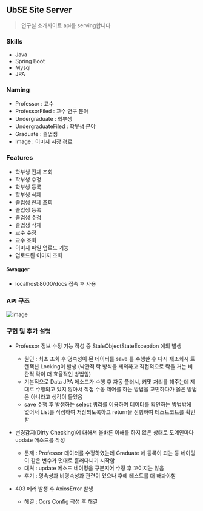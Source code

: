 ## UbSE Site Server
> 연구실 소개사이트 api를 serving합니다


### Skills
* Java
* Spring Boot
* Mysql
* JPA

### Naming
* Professor : 교수
* ProfessorFiled : 교수 연구 분야
* Undergraduate : 학부생
* UndergraduateFiled : 학부생 분야
* Graduate : 졸업생
* Image : 이미지 저장 경로

### Features
* 학부생 전체 조회
* 학부생 수정
* 학부생 등록
* 학부생 삭제
* 졸업생 전체 조회
* 졸업생 등록
* 졸업생 수정
* 졸업생 삭제
* 교수 수정
* 교수 조회
* 이미지 파일 업로드 기능
* 업로드된 이미지 조회

#### Swagger
* localhost:8000/docs 접속 후 사용

### API 구조

![image](https://github.com/amazon7737/ubse-lab-site-server/assets/76634341/cb66f156-bf62-4739-8d32-d61561df851a)

### 구현 및 추가 설명

* Professor 정보 수정 기능 작성 중 StaleObjectStateException 예외 발생
  * 원인 : 최초 조회 후 영속성이 된 데이터를 save 를 수행한 후 다시 재조회시 트랜잭션 Locking이 발생 (낙관적 락 방식을 제외하고 직접적으로 락을 거는 비관적 락이 더 효율적인 방법임)
  * 기본적으로 Data JPA 메소드가 수행 후 자동 플러시, 커밋 처리를 해주는데 제대로 수행되고 있지 않아서 직접 수동 제어를 하는 방법을 고민하다가 옳은 방법은 아니라고 생각이 들었음
  * save 수행 후 발생하는 select 쿼리를 이용하여 데이터를 확인하는 방법밖에 없어서 List를 작성하여 저장되도록하고 return을 진행하여 테스트코트를 확인함


* 변경감지(Dirty Checking)에 대해서 올바른 이해를 하지 않은 상태로 도메인마다 update 메소드를 작성
  * 문제 : Professor 데이터를 수정하였는데 Graduate 에 등록이 되는 등 네이밍이 같은 변수가 멋대로 흘러다니기 시작함
  * 대처 : update 메소드 네이밍을 구분지어 수정 후 꼬이지는 않음
  * 후기 : 영속성과 비영속성과 관련이 있으나 후에 테스트를 더 해봐야함


* 403 에러 발생 후 AxiosError 발생
  * 해결 : Cors Config 작성 후 해결
